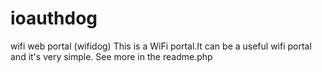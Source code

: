 # ioauthdog
wifi web portal (wifidog)
This is a WiFi portal.It can be a useful wifi portal and it's very simple.
See more in the readme.php
